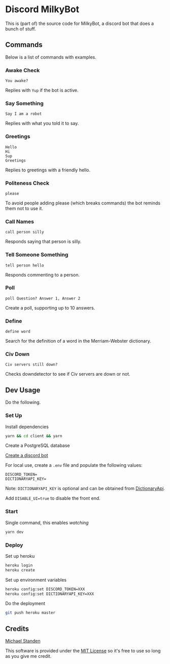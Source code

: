 # Discord MilkyBot

This is (part of) the source code for MilkyBot, a discord bot that does a bunch of stuff.

## Commands

Below is a list of commands with examples.

### Awake Check

```
You awake?
```

Replies with `Yup` if the bot is active.

### Say Something

```
Say I am a robot
```

Replies with what you told it to say.

### Greetings

```
Hello
Hi
Sup
Greetings
```

Replies to greetings with a friendly hello.

### Politeness Check

```
please
```

To avoid people adding please (which breaks commands) the bot reminds them not to use it.

### Call Names

```
call person silly
```

Responds saying that person is silly.

### Tell Someone Something

```
tell person hello
```

Responds commenting to a person.

### Poll

```
poll Question? Answer 1, Answer 2
```

Create a poll, supporting up to 10 answers.

### Define

```
define word
```

Search for the definition of a word in the Merriam-Webster dictionary.

### Civ Down

```
Civ servers still down?
```

Checks downdetector to see if Civ servers are down or not.

## Dev Usage

Do the following.

### Set Up

Install dependencies

```sh
yarn && cd client && yarn
```

Create a PostgreSQL database

[Create a discord bot](https://discordjs.guide/preparations/setting-up-a-bot-application.html#creating-your-bot)

For local use, create a `.env` file and populate the following values:

```
DISCORD_TOKEN=
DICTIONARYAPI_KEY=
```

Note: `DICTIONARYAPI_KEY` is optional and can be obtained from [DictionaryApi](https://dictionaryapi.com).

Add `DISABLE_UI=true` to disable the front end.

### Start

Single command, this enables *watching*

```sh
yarn dev
```

### Deploy

Set up heroku

```sh
heroku login
heroku create
```

Set up environment variables

```sh
heroku config:set DISCORD_TOKEN=XXX
heroku config:set DICTIONARYAPI_KEY=XXX
```

Do the deployment

```sh
git push heroku master
```

## Credits

[Michael Standen](https://michael.standen.link)

This software is provided under the [MIT License](https://tldrlegal.com/license/mit-license) so it's free to use so long as you give me credit.

